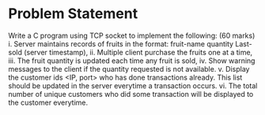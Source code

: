 # Problem Statement

Write a C program using TCP socket to implement the following: (60 marks)
i. Server maintains records of fruits in the format: fruit-name quantity Last-sold (server timestamp), 
ii. Multiple client purchase the fruits one at a time,
iii. The fruit quantity is updated each time any fruit is sold, 
iv. Show warning messages to the client if the quantity requested is not available. 
v. Display the customer ids <IP, port> who has done transactions already. This list should be updated in the server everytime a transaction occurs.
vi. The total number of unique customers who did some transaction will be displayed to the customer everytime.


